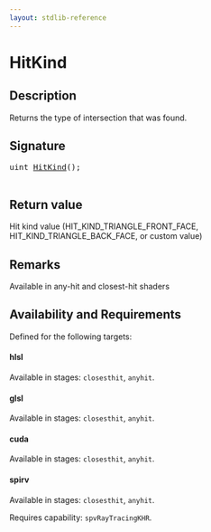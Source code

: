 ```yaml
---
layout: stdlib-reference
---
```


# HitKind

## Description



Returns the type of intersection that was found.

## Signature 

<pre>
<span class="code_keyword">uint</span> <a href="/stdlib-reference/global-decls/hitkind-03">HitKind</a>();

</pre>

## Return value
Hit kind value (HIT_KIND_TRIANGLE_FRONT_FACE, HIT_KIND_TRIANGLE_BACK_FACE, or custom value)

## Remarks
Available in any-hit and closest-hit shaders


## Availability and Requirements

Defined for the following targets:

#### hlsl
Available in stages: `closesthit`, `anyhit`.

#### glsl
Available in stages: `closesthit`, `anyhit`.

#### cuda
Available in stages: `closesthit`, `anyhit`.

#### spirv
Available in stages: `closesthit`, `anyhit`.

Requires capability: `spvRayTracingKHR`.


